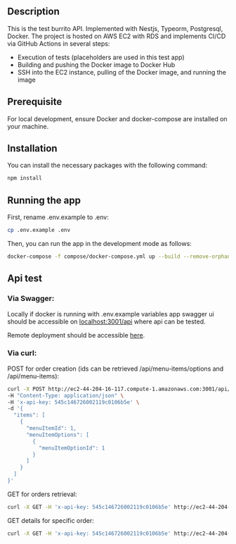 ## Description

This is the test burrito API. Implemented with Nestjs, Typeorm, Postgresql, Docker. The project is hosted on AWS EC2 with RDS and implements CI/CD via GitHub Actions in several steps:
- Execution of tests (placeholders are used in this test app)
- Building and pushing the Docker image to Docker Hub
- SSH into the EC2 instance, pulling of the Docker image, and running the image

## Prerequisite
For local development, ensure Docker and docker-compose are installed on your machine.
## Installation
You can install the necessary packages with the following command:
```bash
npm install
```

## Running the app

First, rename .env.example to .env:
```bash
cp .env.example .env
```
Then, you can run the app in the development mode as follows:
```bash
docker-compose -f compose/docker-compose.yml up --build --remove-orphans
```

## Api test
### Via Swagger:
Locally if docker is running with .env.example variables app swagger ui should be accessible on [localhost:3001/api](https://localhost:3001/api) where api can be tested.

Remote deployment should be accessible [here](http://ec2-44-204-16-117.compute-1.amazonaws.com:3001/api).

### Via curl:
POST for order creation (ids can be retrieved /api/menu-items/options and /api/menu-items):
```bash
curl -X POST http://ec2-44-204-16-117.compute-1.amazonaws.com:3001/api/orders \
-H "Content-Type: application/json" \
-H 'x-api-key: 545c146726002119c0106b5e' \
-d '{
  "items": [
    {       
      "menuItemId": 1,
      "menuItemOptions": [
        {                 
          "menuItemOptionId": 1          
        }                                
      ]  
    }  
  ]  
}'
```
GET for orders retrieval: 
```bash
curl -X GET -H 'x-api-key: 545c146726002119c0106b5e' http://ec2-44-204-16-117.compute-1.amazonaws.com:3001/api/orders
```

GET details for specific order:
```bash
curl -X GET -H 'x-api-key: 545c146726002119c0106b5e' http://ec2-44-204-16-117.compute-1.amazonaws.com:3001/api/orders/1
```